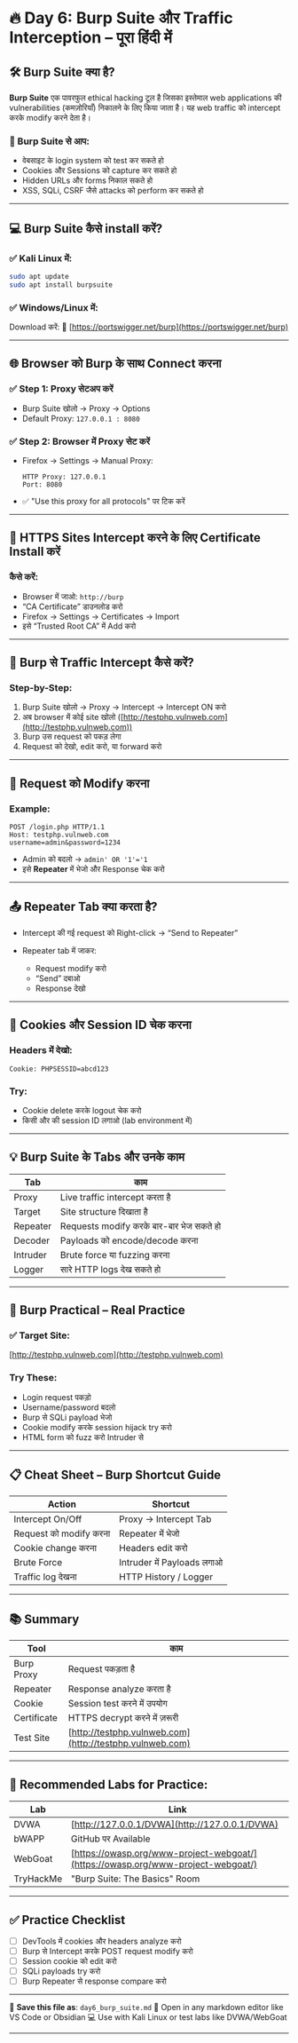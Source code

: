 # 🔥 Day 6: Burp Suite और Traffic Interception – पूरा हिंदी में

## 🛠️ Burp Suite क्या है?

**Burp Suite** एक पावरफुल ethical hacking टूल है जिसका इस्तेमाल web applications की vulnerabilities (कमज़ोरियाँ) निकालने के लिए किया जाता है।
यह web traffic को intercept करके modify करने देता है।

### 🔹 Burp Suite से आप:

* वेबसाइट के login system को test कर सकते हो
* Cookies और Sessions को capture कर सकते हो
* Hidden URLs और forms निकाल सकते हो
* XSS, SQLi, CSRF जैसे attacks को perform कर सकते हो

---

## 💻 Burp Suite कैसे install करें?

### ✅ Kali Linux में:

```bash
sudo apt update
sudo apt install burpsuite
```

### ✅ Windows/Linux में:

Download करें:
🔗 [https://portswigger.net/burp](https://portswigger.net/burp)

---

## 🌐 Browser को Burp के साथ Connect करना

### ✅ Step 1: Proxy सेटअप करें

* Burp Suite खोलो → Proxy → Options
* Default Proxy: `127.0.0.1 : 8080`

### ✅ Step 2: Browser में Proxy सेट करें

* Firefox → Settings → Manual Proxy:

  ```
  HTTP Proxy: 127.0.0.1
  Port: 8080
  ```
* ✅ "Use this proxy for all protocols" पर टिक करें

---

## 🔐 HTTPS Sites Intercept करने के लिए Certificate Install करें

### कैसे करें:

* Browser में जाओ: `http://burp`
* “CA Certificate” डाउनलोड करो
* Firefox → Settings → Certificates → Import
* इसे “Trusted Root CA” में Add करो

---

## 🚦 Burp से Traffic Intercept कैसे करें?

### Step-by-Step:

1. Burp Suite खोलो → Proxy → Intercept → Intercept ON करो
2. अब browser में कोई site खोलो ([http://testphp.vulnweb.com](http://testphp.vulnweb.com))
3. Burp उस request को पकड़ लेगा
4. Request को देखो, edit करो, या forward करो

---

## 🔄 Request को Modify करना

### Example:

```http
POST /login.php HTTP/1.1
Host: testphp.vulnweb.com
username=admin&password=1234
```

* Admin को बदलो → `admin' OR '1'='1`
* इसे **Repeater** में भेजो और Response चेक करो

---

## 📤 Repeater Tab क्या करता है?

* Intercept की गई request को Right-click → “Send to Repeater”
* Repeater tab में जाकर:

  * Request modify करो
  * “Send” दबाओ
  * Response देखो

---

## 🍪 Cookies और Session ID चेक करना

### Headers में देखो:

```http
Cookie: PHPSESSID=abcd123
```

### Try:

* Cookie delete करके logout चेक करो
* किसी और की session ID लगाओ (lab environment में)

---

## 💡 Burp Suite के Tabs और उनके काम

| Tab      | काम                                      |
| -------- | ---------------------------------------- |
| Proxy    | Live traffic intercept करता है           |
| Target   | Site structure दिखाता है                 |
| Repeater | Requests modify करके बार-बार भेज सकते हो |
| Decoder  | Payloads को encode/decode करना           |
| Intruder | Brute force या fuzzing करना              |
| Logger   | सारे HTTP logs देख सकते हो               |

---

## 🧐 Burp Practical – Real Practice

### ✅ Target Site:

[http://testphp.vulnweb.com](http://testphp.vulnweb.com)

### Try These:

* Login request पकड़ो
* Username/password बदलो
* Burp से SQLi payload भेजो
* Cookie modify करके session hijack try करो
* HTML form को fuzz करो Intruder से

---

## 📋 Cheat Sheet – Burp Shortcut Guide

| Action                 | Shortcut                   |
| ---------------------- | -------------------------- |
| Intercept On/Off       | Proxy → Intercept Tab      |
| Request को modify करना | Repeater में भेजो          |
| Cookie change करना     | Headers edit करो           |
| Brute Force            | Intruder में Payloads लगाओ |
| Traffic log देखना      | HTTP History / Logger      |

---

## 📚 Summary

| Tool        | काम                                                      |
| ----------- | -------------------------------------------------------- |
| Burp Proxy  | Request पकड़ता है                                        |
| Repeater    | Response analyze करता है                                 |
| Cookie      | Session test करने में उपयोग                              |
| Certificate | HTTPS decrypt करने में ज़रूरी                            |
| Test Site   | [http://testphp.vulnweb.com](http://testphp.vulnweb.com) |

---

## 🧪 Recommended Labs for Practice:

| Lab       | Link                                                                             |
| --------- | -------------------------------------------------------------------------------- |
| DVWA      | [http://127.0.0.1/DVWA](http://127.0.0.1/DVWA)                                   |
| bWAPP     | GitHub पर Available                                                              |
| WebGoat   | [https://owasp.org/www-project-webgoat/](https://owasp.org/www-project-webgoat/) |
| TryHackMe | "Burp Suite: The Basics" Room                                                    |

---

## ✅ Practice Checklist

* [ ] DevTools में cookies और headers analyze करो
* [ ] Burp से Intercept करके POST request modify करो
* [ ] Session cookie को edit करो
* [ ] SQLi payloads try करो
* [ ] Burp Repeater से response compare करो

---

📁 **Save this file as**: `day6_burp_suite.md`
📝 Open in any markdown editor like VS Code or Obsidian
💻 Use with Kali Linux or test labs like DVWA/WebGoat

---
